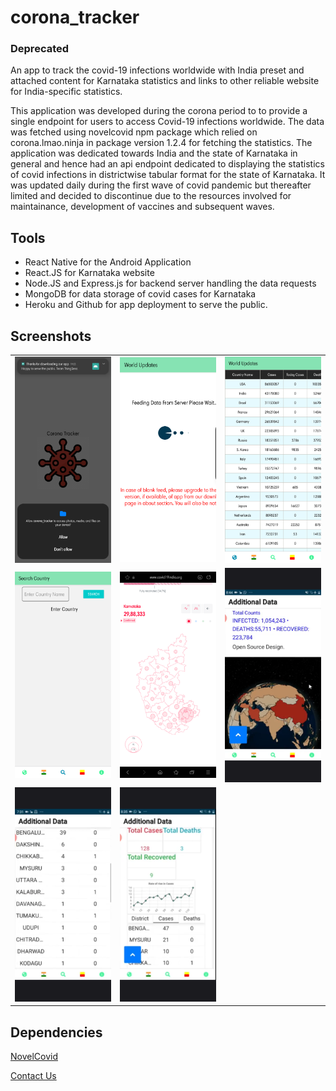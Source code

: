 # corona_tracker
### Deprecated
An app to track the covid-19 infections worldwide with India preset and  attached content for Karnataka statistics and links to other reliable website
for India-specific statistics.

This application was developed during the corona period to to provide a single endpoint for users to access Covid-19 infections worldwide.
The data was fetched using novelcovid npm package which relied on corona.lmao.ninja in package version 1.2.4 for fetching the statistics.
The application was dedicated towards India and the state of Karnataka in general and hence had an api endpoint dedicated to displaying the statistics
of covid infections in districtwise tabular format for the state of Karnataka. It was updated daily during the first wave of covid pandemic but thereafter
limited and decided to discontinue due to the resources involved for maintainance, development of vaccines and subsequent waves.

## Tools
- React Native for the Android Application
- React.JS for Karnataka website
- Node.JS and Express.js for backend server handling the data requests
- MongoDB for data storage of covid cases for Karnataka
- Heroku and Github for app deployment to serve the public.

## Screenshots
<table>
  <tr>
    <td><img src="app1.png" alt="drawing" style="width:200px;"/></td>
    <td><img src="app2.png" alt="drawing" style="width:200px;"/></td>
    <td><img src="app3.png" alt="drawing" style="width:200px;"/></td>
  </tr>
  <tr>
    <td><img src="app4.png" alt="drawing" style="width:200px;"/></td>
    <td><img src="app5.png" alt="drawing" style="width:200px;"/></td>
    <td><img src="app6.png" alt="drawing" style="width:200px;"/></td>
  </tr>
  <tr>
    <td><img src="app7.png" alt="drawing" style="width:200px;"/></td>
    <td><img src="app8.png" alt="drawing" style="width:200px;"/></td>
  </tr>
</table>


## Dependencies
[NovelCovid](https://www.npmjs.com/package/novelcovid)

[Contact Us](mailto:thingsenz@gmail.com)
